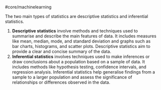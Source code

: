 #core/machinelearning

The two main types of statistics are descriptive statistics and inferential statistics.

1. **Descriptive statistics** involve methods and techniques used to summarise and describe the main features of data. It includes measures like mean, median, mode, and standard deviation and graphs such as bar charts, histograms, and scatter plots. Descriptive statistics aim to provide a clear and concise summary of the data.
2. **Inferential statistics** involves techniques used to make inferences or draw conclusions about a population based on a sample of data. It includes methods like hypothesis testing, confidence intervals, and regression analysis. Inferential statistics help generalise findings from a sample to a larger population and assess the significance of relationships or differences observed in the data.
